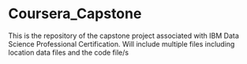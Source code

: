 # Coursera_Capstone
This is the repository of the capstone project associated with IBM Data Science Professional Certification. Will include multiple files including location data files and the code file/s
